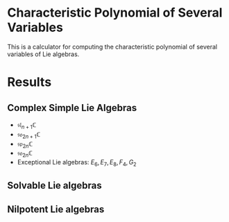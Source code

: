# Characteristic Polynomial of Several Variables

This is a calculator for computing the characteristic polynomial of several variables of Lie algebras.

# Results

## Complex Simple Lie Algebras

- $\mathfrak{sl}_{n+1} \mathbb{C}$
- $\mathfrak{so}_{2n+1} \mathbb{C}$
- $\mathfrak{sp}_{2n}\mathbb{C}$
- $\mathfrak{so}_{2n}\mathbb{C}$
- Exceptional Lie algebras: $E_6, E_7, E_8, F_4, G_2$

## Solvable Lie algebras 

## Nilpotent Lie algebras
